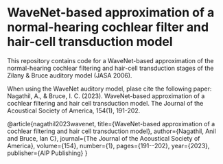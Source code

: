 # WaveNet-based approximation of a normal-hearing cochlear filter and hair-cell transduction model
This repository contains code for a WaveNet-based approximation of the normal-hearing cochlear filtering and hair-cell transduction stages of the Zilany &amp; Bruce auditory model (JASA 2006).

When using the WaveNet auditory model, plase cite the following paper:
Nagathil, A., & Bruce, I. C. (2023). WaveNet-based approximation of a cochlear filtering and hair cell transduction model. The Journal of the Acoustical Society of America, 154(1), 191-202.

@article{nagathil2023wavenet,
  title={WaveNet-based approximation of a cochlear filtering and hair cell transduction model},
  author={Nagathil, Anil and Bruce, Ian C},
  journal={The Journal of the Acoustical Society of America},
  volume={154},
  number={1},
  pages={191--202},
  year={2023},
  publisher={AIP Publishing}
}
